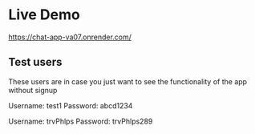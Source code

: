 # Live Demo
https://chat-app-va07.onrender.com/

## Test users
These users are in case you just want to see the functionality of the app without signup

Username: test1
Password: abcd1234

Username: trvPhlps
Password: trvPhlps289
